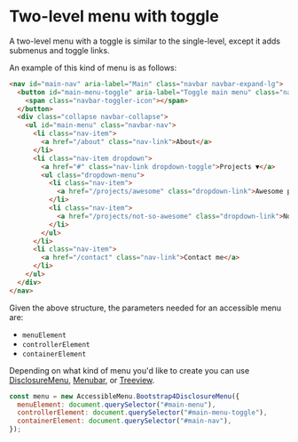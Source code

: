 # Two-level menu with toggle

A two-level menu with a toggle is similar to the single-level, except it adds submenus and toggle links.

An example of this kind of menu is as follows:

```html
<nav id="main-nav" aria-label="Main" class="navbar navbar-expand-lg">
  <button id="main-menu-toggle" aria-label="Toggle main menu" class="navbar-toggler">
    <span class="navbar-toggler-icon"></span>
  </button>
  <div class="collapse navbar-collapse">
    <ul id="main-menu" class="navbar-nav">
      <li class="nav-item">
        <a href="/about" class="nav-link">About</a>
      </li>
      <li class="nav-item dropdown">
        <a href="#" class="nav-link dropdown-toggle">Projects ▼</a>
        <ul class="dropdown-menu">
          <li class="nav-item">
            <a href="/projects/awesome" class="dropdown-link">Awesome project</a>
          </li>
          <li class="nav-item">
            <a href="/projects/not-so-awesome" class="dropdown-link">Not-so-awesome project</a>
          </li>
        </ul>
      </li>
      <li class="nav-item">
        <a href="/contact" class="nav-link">Contact me</a>
      </li>
    </ul>
  </div>
</nav>
```

Given the above structure, the parameters needed for an accessible menu are:

- `menuElement`
- `controllerElement`
- `containerElement`

Depending on what kind of menu you'd like to create you can use [DisclosureMenu](https://accessible-menu.netlify.app/disclosuremenu), [Menubar](https://accessible-menu.netlify.app/menubar), or [Treeview](https://accessible-menu.netlify.app/treeview).

```js
const menu = new AccessibleMenu.Bootstrap4DisclosureMenu({
  menuElement: document.querySelector("#main-menu"),
  controllerElement: document.querySelector("#main-menu-toggle"),
  containerElement: document.querySelector("#main-nav"),
});
```
